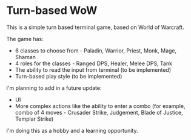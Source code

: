 # Turn-based WoW
This is a simple turn based terminal game, based on World of Warcraft.

The game has:
- 6 classes to choose from - Paladin, Warrior, Priest, Monk, Mage, Shaman
- 4 roles for the classes - Ranged DPS, Healer, Melee DPS, Tank
- The ability to read the input from terminal (to be implemented)
- Turn-based play style (to be implemented)

I'm planning to add in a future update:
- UI
- More complex actions like the ability to enter a combo (for example, combo of 4 moves - Crusader Strike, Judgement, Blade of Justice, Templar Strike)


I'm doing this as a hobby and a learning opportunity.
